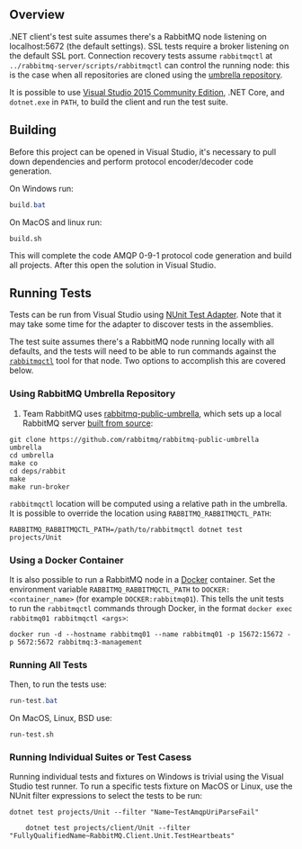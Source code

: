 ## Overview

.NET client's test suite assumes there's a RabbitMQ node listening on localhost:5672
(the default settings). SSL tests require a broker listening on the default
SSL port. Connection recovery tests assume `rabbitmqctl` at `../rabbitmq-server/scripts/rabbitmqctl`
can control the running node: this is the case when all repositories are cloned using
the [umbrella repository](https://github.com/rabbitmq/rabbitmq-public-umbrella).

It is possible to use [Visual Studio 2015 Community Edition](https://www.visualstudio.com/en-us/products/visual-studio-community-vs.aspx),
.NET Core, and `dotnet.exe` in `PATH`, to build the client and run the test suite.

## Building

Before this project can be opened in Visual Studio, it's necessary to pull down dependencies
and perform protocol encoder/decoder code generation.

On Windows run:

``` powershell
build.bat
```

On MacOS and linux run:

``` shell
build.sh
```

This will complete the code AMQP 0-9-1 protocol code generation and build all projects. After this open the solution in Visual Studio.


## Running Tests

Tests can be run from Visual Studio using [NUnit Test Adapter](https://visualstudiogallery.msdn.microsoft.com/6ab922d0-21c0-4f06-ab5f-4ecd1fe7175d).
Note that it may take some time for the adapter to discover tests in the assemblies.

The test suite assumes there's a RabbitMQ node running locally with all
defaults, and the tests will need to be able to run commands against the
[`rabbitmqctl`](https://www.rabbitmq.com/rabbitmqctl.8.html) tool for that node.
Two options to accomplish this are covered below.

### Using RabbitMQ Umbrella Repository

1. Team RabbitMQ uses [rabbitmq-public-umbrella](https://github.com/rabbitmq/rabbitmq-public-umbrella), which sets up a local RabbitMQ server [built from source](https://www.rabbitmq.com/build-server.html):

```
git clone https://github.com/rabbitmq/rabbitmq-public-umbrella umbrella
cd umbrella
make co
cd deps/rabbit
make
make run-broker
```

`rabbitmqctl` location will be computed using a relative path in the umbrella.
It is possible to override the location using `RABBITMQ_RABBITMQCTL_PATH`:

```
RABBITMQ_RABBITMQCTL_PATH=/path/to/rabbitmqctl dotnet test projects/Unit
```

### Using a Docker Container

It is also possible to run a RabbitMQ node in a [Docker](https://www.docker.com/) container.  Set the environment variable `RABBITMQ_RABBITMQCTL_PATH` to `DOCKER:<container_name>` (for example `DOCKER:rabbitmq01`). This tells the unit tests to run the `rabbitmqctl` commands through Docker, in the format `docker exec rabbitmq01 rabbitmqctl <args>`:

``` shell
docker run -d --hostname rabbitmq01 --name rabbitmq01 -p 15672:15672 -p 5672:5672 rabbitmq:3-management
```

### Running All Tests

Then, to run the tests use:

``` powershell
run-test.bat
```

On MacOS, Linux, BSD use:

``` shell
run-test.sh
```

### Running Individual Suites or Test Casess

Running individual tests and fixtures on Windows is trivial using the Visual Studio test runner.
To run a specific tests fixture on MacOS or Linux, use the NUnit filter expressions to select the tests to be run:

``` shell
dotnet test projects/Unit --filter "Name~TestAmqpUriParseFail"

    dotnet test projects/client/Unit --filter "FullyQualifiedName~RabbitMQ.Client.Unit.TestHeartbeats"
